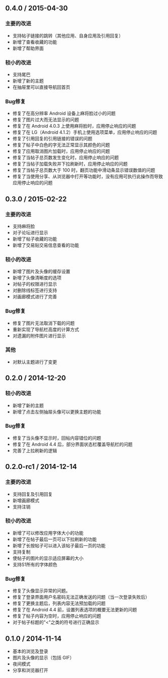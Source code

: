 ## 0.4.0 / 2015-04-30

### 主要的改进

  * 支持帖子链接的跳转（其他应用、自身应用及引用回复）
  * 新增了查看收藏的功能
  * 新增了帮助界面

### 较小的改进

  * 支持尾巴
  * 新增了新的主题
  * 在抽屉里可以直接导航回首页

### Bug修复

  * 修复了在高分辨率 Android 设备上麻将脸过小的问题
  * 修复了图片过大而无法显示的问题
  * 修复了在 Android 4.0.3 上使用麻将脸时，应用停止响应的问题
  * 修复了在 LG（Android 4.1.2）手机上使用选项菜单，应用停止响应的问题
  * 修复了引用回复的引用链接的错误的问题
  * 修复了帖子中白色的字无法正常显示其颜色的问题
  * 修复了应用取消图片加载时，应用停止响应的问题
  * 修复了当帖子总页数发生变化时，应用停止响应的问题
  * 修复了当帖子加载失败并下拉刷新时，应用停止响应的问题
  * 修复了当帖子总页数大于 100 时，翻页功能中滑动条显示错误数值的问题
  * 修复了当使用分享、从浏览器中打开等功能时，没有应用可执行此操作而导致应用停止响应的问题

## 0.3.0 / 2015-02-22

### 主要的改进

  * 支持麻将脸
  * 对子论坛进行显示
  * 新增了帖子收藏的功能
  * 新增了交易贴交易信息查看的功能

### 较小的改进

  * 新增了图片及头像的缓存设置
  * 新增了头像清晰度的选项
  * 对帖子的权限进行显示
  * 对删除线标签进行支持
  * 对画廊模式进行了完善

### Bug修复

  * 修复了图片无法取消下载的问题
  * 重新实现了导航栏高度的计算方式
  * 对遗漏的附件图片进行显示

### 其他

  * 对默认主题进行了变更

## 0.2.0 / 2014-12-20

### 较小的改进

  * 新增了新的主题
  * 新增了点击左侧抽屉头像可以更换主题的功能

### Bug修复

  * 修复了当头像不显示时，回帖内容错位的问题
  * 修复了在 Android 4.4 后，部分界面状态栏覆盖导航栏的问题
  * 完善了上拉刷新的逻辑

## 0.2.0-rc1 / 2014-12-14

### 主要的改进

  * 支持回复及引用回复
  * 新增画廊模式
  * 支持注销

### 较小的改进

  * 新增了可以修改应用字体大小的功能
  * 新增了在帖子最后一页可以下拉刷新的功能
  * 新增了长按帖子可以进入该帖子最后一页的功能
  * 支持复制
  * 使帖子的图片的显示适应屏幕的大小
  * 支持S1所有的字体颜色

### Bug修复

  * 修复了头像显示异常的问题。
  * 修复了登录界面用户名密码无法正确发送的问题（当一次登录失败后）
  * 修复了更换主题后，列表内容无法预加载的问题
  * 修复了在 Android 4.4 前，设置列表选项的概要无法更新的问题
  * 修复了帖子内容为空时，应用停止响应的问题
  * 对于帖子标题的"<"之类的符号进行正确显示

## 0.1.0 / 2014-11-14

  * 基本的浏览及登录
  * 图片及头像的显示（包括 GIF）
  * 夜间模式
  * 分享和浏览器打开
